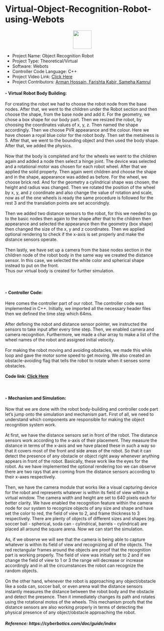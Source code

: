 # Virtual-Object-Recognition-Robot-using-Webots

<center><img src="https://www.theconstructsim.com/wp-content/uploads/2015/10/webots-1-300x300.png" style="height: 60px; width: 60px"></center>

<ul>
<li>Project Name: Object Recognition Robot </li>
<li>Project Type: Theoretical/Virtual </li>
<li>Software: Webots </li>
<li>Controller Code Language: C++ </li>
<li>Project Video Link: <a href="https://www.youtube.com/watch?v=UzMLEb9Cm9w">Click Here</a></li>
<li>Project Contributors: <a href="https://github.com/AlphaDog707">Arman Hossain, </a><a href="https://github.com/farishta4898">Farishta Kabir, </a><a href="https://github.com/sameha23">Sameha Kamrul</a></li>
</ul>


<h4>‣ Virtual Robot Body Building: </h4>
For creating the robot we had to choose the robot node from the base nodes. After
that, we went to the children under the Robot section and then choose the shape, from the base
node and add it. For the geometry, we chose a box shape for our body part. Then we
resized the robot, by choosing the coordinates values of x, y, z. Then named the
shape accordingly. Then we choose PVR appearance and the colour. Here we have chosen a royal blue color for the robot body. Then set the
metalness is 5. After that, we went to the bounding object and then used the body
shape. After that, we added the physics. <br> <br> 
Now that the body is completed and for the wheels we went to the children again and added a node then select a hinge joint. The device was selected and a rotational motor was chosen for each robot wheel. After that we applied the solid property. Then again went children and choose the shape and in the shape, appearance was added as before. For the wheel, we choose brick red. And for the geometry a cylindrical shape
was chosen, the height and radius was changed. Then we rotated
the position of the wheel by x, y, and z coordinate and also change the value of rotation and
scale, now as of the one wheels is ready the same procedure is followed for the rest 3 and the translation points are set accoridngly. <br><br> 
Then we added two distance sensors to the robot, for this we needed to go to the basic nodes then
again to the shape after that to the children then appearance and selected the appearance then the
geometry (box shape) then changed the size of the x, y and z coordinates. Then we
applied optional rendering to check if the x-axis is set properly and make the distance sensors
operate. <br> <br> 
Then lastly, we have set up a camera from the base nodes section in the children node of the
robot body in the same way we created the distance sensor. In this case, we selected the white
color and spherical shape instead to put on the front. <br>
Thus our virtual body is created for further simulation. <br> <br> <br> 

<h4>‣ Controller Code: </h4>
Here comes the controller part of our robot. The controller code was implemented in
C++. Initially, we imported all the necessary header files then we defined the time step which
64ms. <br><br> 
After defining the robot and distance sensor pointer, we instructed the sensors to take input after
every time step. Then, we enabled camera and camera recognition.
Furthermore, we made a char array to make a list of the wheel names of the robot and assigned
initial velocity. <br><br> 
For making the robot moving and avoiding obstacles, we made this while loop and gave the
motor some speed to get moving. We also created an obstacle-avoiding flag that tells the robot
to rotate when it senses some obstacles.<br> <br>
<b>Code link: <a href="https://github.com/farishta4898/Virtual-Object-Recognition-Robot-using-Webots/blob/main/object_detection.cpp">Click Here</a></b> <br> <br><br>

<h4>‣ Mechanism and Simulation:</h4>
Now that we are done with the robot body-building and controller code part let’s jump onto the
simulation and mechanism part. First of all, we need to understand which components are
responsible for making the object recognition system work. <br> <br> 
At first, we have the distance sensors set in front of the robot. The distance sensors work
according to the x-axis of their placement. They measure the distance in terms of the x-axis and
we have placed these in such a way so that it covers most of the front and side areas of the robot.
So that it can detect the presence of any obstacle or object right away whenever anything appears
in front of the robot. Basically, these work like the eyes for the robot. As we have implemented
the optional rendering too we can observe there are two rays that are coming from the distance
sensors according to their x-axes respectively. <br><br> 
Then, we have the camera module that works like a visual capturing device for the robot and
represents whatever is within its field of view within a virtual window. The camera width and
height are set to 640 pixels each for better clarity. We have enabled the recognition feature within
the camera node for our system to recognize objects of any size and shape and have set the color
to red, the field of view to 2, and frame thickness to 3 respectively.
There are plenty of objects of different sizes and shapes (eg. soccer ball - spherical, soda can -
cylindrical, barrels - cylindrical) are placed all around the square arena. Now we can start the
simulation. <br> <br> 
As, if we observe we will see that the camera is being able to capture whatever is within its field
of view and recognizing all of the objects. The red rectangular frames around the objects are
proof that the recognition part is working properly. The field of view was initially set to 2 and if
we change the field of view to 1 or 3 the range will decrease or increase accordingly and in all
the circumstances the robot can recognize the random objects. <br> <br> 
On the other hand, whenever the robot is approaching any object/obstacle like a soda can, soccer
ball, or even arena wall the distance sensors instantly measures the distance between the robot
body and the obstacle and detect the presence. Then it immediately changes its path and rotates
using the rotational motos of the wheels. This mechanism proofs that the distance sensors are
also working properly in terms of detecting the physical presence of any object/obstacle
approaching the robot.

<h5>Reference: https://cyberbotics.com/doc/guide/index </h5>
